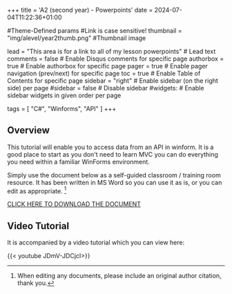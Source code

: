 +++
title = 'A2 (second year) - Powerpoints'
date = 2024-07-04T11:22:36+01:00

#Theme-Defined params
#Link is case sensitive!
thumbnail = "img/alevel/year2thumb.png" #Thumbnail image

lead = "This area is for a link to all of my lesson powerpoints" # Lead text
comments = false # Enable Disqus comments for specific page
authorbox = true # Enable authorbox for specific page
pager = true # Enable pager navigation (prev/next) for specific page
toc = true # Enable Table of Contents for specific page
sidebar = "right" # Enable sidebar (on the right side) per page
#sidebar = false # Disable sidebar 
#widgets: # Enable sidebar widgets in given order per page

tags = [ "C#", "Winforms", "API" ]
+++

## Overview

This tutorial will enable you to access data from an API in winform.  It is a good place to start as you don't need to learn MVC you can do everything you need within a familiar WinForms environment.

<!-- #How to quickly get a winforms app up and running-->
Simply use the document below as a self-guided classroom / training room resource.  It has been written in MS Word so you can use it as is, or you can edit  as appropriate. [^*]

[CLICK HERE TO DOWNLOAD THE DOCUMENT](https://drive.google.com/drive/folders/1CIpk2r0EXS-AJHt05GDu_Lv0yC8nXP-T?usp=sharing)

## Video Tutorial

It is accompanied by a video tutorial which you can view here: 
<!-- Took this link from my channel, utter nightmare to find! -->
<!-- https://youtu.be/JDmV-JDCjcI -->  

{{< youtube JDmV-JDCjcI>}}

[^*]: When editing any documents, please include an original author citation, thank you. 


